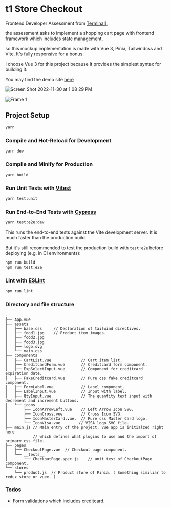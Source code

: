 # t1 Store Checkout
Frontend Developer Assessment from [Terminal1](https://hackmd.io/@terminal1/assessment/%2F%40terminal1%2Fassessment-frontend-react),

the assessment asks to implement a shopping cart page with frontend framework which includes state management, 

so this mockup implementation is made with Vue 3, Pinia, Tailwindcss and Vite. It's fully responsive for a bonus.

I choose Vue 3 for this project because it provides the simplest syntax for building it.

You may find the demo site [here](https://kmsheng.github.io/t1-store-checkout/)

![Screen Shot 2022-11-30 at 1 08 29 PM](https://user-images.githubusercontent.com/880569/204712440-95e2377a-1d61-4935-add4-df909c6cc7e7.jpg)

![Frame 1](https://user-images.githubusercontent.com/880569/204712880-87d90a70-3432-4ea3-a0fe-2d2c9ffd7c65.jpg)


## Project Setup

```sh
yarn
```

### Compile and Hot-Reload for Development

```sh
yarn dev
```

### Compile and Minify for Production

```sh
yarn build
```

### Run Unit Tests with [Vitest](https://vitest.dev/)

```sh
yarn test:unit
```

### Run End-to-End Tests with [Cypress](https://www.cypress.io/)

```sh
yarn test:e2e:dev
```

This runs the end-to-end tests against the Vite development server.
It is much faster than the production build.

But it's still recommended to test the production build with `test:e2e` before deploying (e.g. in CI environments):

```sh
npm run build
npm run test:e2e
```

### Lint with [ESLint](https://eslint.org/)

```sh
npm run lint
```

### Directory and file structure

```
.
├── App.vue 
├── assets
│   ├── base.css     // Declaration of tailwind directives.
│   ├── food1.jpg    // Product item images.
│   ├── food2.jpg
│   ├── food3.jpg
│   ├── logo.svg
│   └── main.css
├── components
│   ├── CartList.vue             // Cart item list.
│   ├── CreditcardForm.vue       // Creditcard form component.
│   ├── ExpSelectInput.vue       // Component for creditcard expiration date.
│   ├── FakeCreditcard.vue       // Pure css fake creditcard component.
│   ├── FormLabel.vue            // Label component.
│   ├── LabelInput.vue           // Input with label.
│   ├── QtyInput.vue             // The quantity text input with decrement and increment buttons.
│   └── icons
│       ├── IconArrowLeft.vue    // Left Arrow Icon SVG.
│       ├── IconCross.vue        // Cross Icon SVG.
│       ├── IconMasterCard.vue.  // Pure css Master Card logo.
│       └── IconVisa.vue        // VISA logo SVG file.
├── main.js // Main entry of the project. Vue app is initialzed right here
            // which defines what plugins to use and the import of primary css file.
├── pages
│   ├── CheckoutPage.vue  // Checkout page component.
│   └── __tests__
│       └── CheckoutPage.spec.js    // unit test of CheckoutPage component.
└── stores
    └── product.js  // Product store of Pinia. ( Something similiar to redux store or vuex. )
```

### Todos
 - Form validations which includes creditcard.
